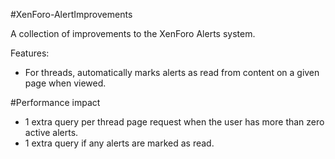#XenForo-AlertImprovements

A collection of improvements to the XenForo Alerts system.

Features:
- For threads, automatically marks alerts as read from content on a given page when viewed.

#Performance impact

- 1 extra query per thread page request when the user has more than zero active alerts.
- 1 extra query if any alerts are marked as read.
